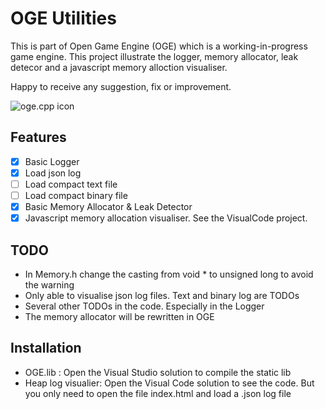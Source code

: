 # OGE Utilities

This is part of Open Game Engine (OGE) which is a working-in-progress game engine. 
This project illustrate the logger, memory allocator, leak detecor and a javascript memory alloction visualiser.

Happy to receive any suggestion, fix or improvement.


![oge.cpp icon](HeapLogVisualier.png.png)

## Features

 - [x] Basic Logger
 - [x] Load json log
 - [ ] Load compact text file
 - [ ] Load compact binary file
 - [x] Basic Memory Allocator & Leak Detector
 - [x] Javascript memory allocation visualiser. See the VisualCode project.

## TODO

 - In Memory.h change the casting from void * to unsigned long to avoid the warning
 - Only able to visualise json log files. Text and binary log are TODOs
 - Several other TODOs in the code. Especially in the Logger
 - The memory allocator will be rewritten in OGE

## Installation

 - OGE.lib : Open the Visual Studio solution to compile the static lib
 - Heap log visualier: Open the Visual Code solution to see the code. But you only need to open the file index.html and load a .json log file

